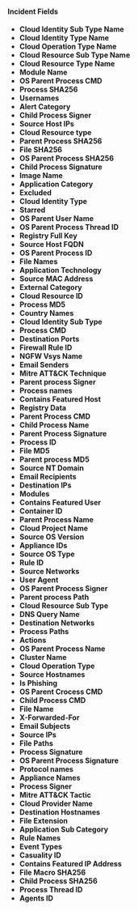 
#### Incident Fields
- **Cloud Identity Sub Type Name**
- **Cloud Identity Type Name**
- **Cloud Operation Type Name**
- **Cloud Resource Sub Type Name**
- **Cloud Resource Type Name**
- **Module Name**
- **OS Parent Process CMD**
- **Process SHA256**
- **Usernames**
- **Alert Category**
- **Child Process Signer**
- **Source Host IPs**
- **Cloud Resource type**
- **Parent Process SHA256**
- **File SHA256**
- **OS Parent Process SHA256**
- **Child Process Signature**
- **Image Name**
- **Application Category**
- **Excluded**
- **Cloud Identity Type**
- **Starred**
- **OS Parent User Name**
- **OS Parent Process Thread ID**
- **Registry Full Key**
- **Source Host FQDN**
- **OS Parent Process ID**
- **File Names**
- **Application Technology**
- **Source MAC Address**
- **External Category**
- **Cloud Resource ID**
- **Process MD5**
- **Country Names**
- **Cloud Identity Sub Type**
- **Process CMD**
- **Destination Ports**
- **Firewall Rule ID**
- **NGFW Vsys Name**
- **Email Senders**
- **Mitre ATT&CK Technique**
- **Parent process Signer**
- **Process names**
- **Contains Featured Host**
- **Registry Data**
- **Parent Process CMD**
- **Child Process Name**
- **Parent Process Signature**
- **Process ID**
- **File MD5**
- **Parent process MD5**
- **Source NT Domain**
- **Email Recipients**
- **Destination IPs**
- **Modules**
- **Contains Featured User**
- **Container ID**
- **Parent Process Name**
- **Cloud Project Name**
- **Source OS Version**
- **Appliance IDs**
- **Source OS Type**
- **Rule ID**
- **Source Networks**
- **User Agent**
- **OS Parent Process Signer**
- **Parent process Path**
- **Cloud Resource Sub Type**
- **DNS Query Name**
- **Destination Networks**
- **Process Paths**
- **Actions**
- **OS Parent Process Name**
- **Cluster Name**
- **Cloud Operation Type**
- **Source Hostnames**
- **Is Phishing**
- **OS Parent Crocess CMD**
- **Child Process CMD**
- **File Name**
- **X-Forwarded-For**
- **Email Subjects**
- **Source IPs**
- **File Paths**
- **Process Signature**
- **OS Parent Process Signature**
- **Protocol names**
- **Appliance Names**
- **Process Signer**
- **Mitre ATT&CK Tactic**
- **Cloud Provider Name**
- **Destination Hostnames**
- **File Extension**
- **Application Sub Category**
- **Rule Names**
- **Event Types**
- **Casuality ID**
- **Contains Featured IP Address**
- **File Macro SHA256**
- **Child Process SHA256**
- **Process Thread ID**
- **Agents ID**